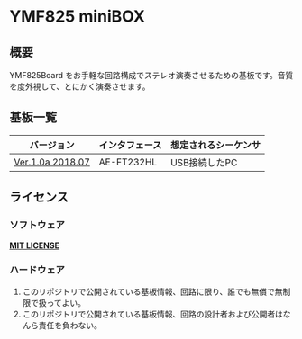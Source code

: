 YMF825 miniBOX
==============

## 概要

YMF825Board をお手軽な回路構成でステレオ演奏させるための基板です。音質を度外視して、とにかく演奏させます。

## 基板一覧

バージョン | インタフェース | 想定されるシーケンサ
----------|---------------|----------
[Ver.1.0a 2018.07](./1.0a.2018.07/) | AE-FT232HL | USB接続したPC

## ライセンス

### ソフトウェア

[**MIT LICENSE**](./LICENSE)

### ハードウェア

1. このリポジトリで公開されている基板情報、回路に限り、誰でも無償で無制限で扱ってよい。
2. このリポジトリで公開されている基板情報、回路の設計者および公開者はなんら責任を負わない。
